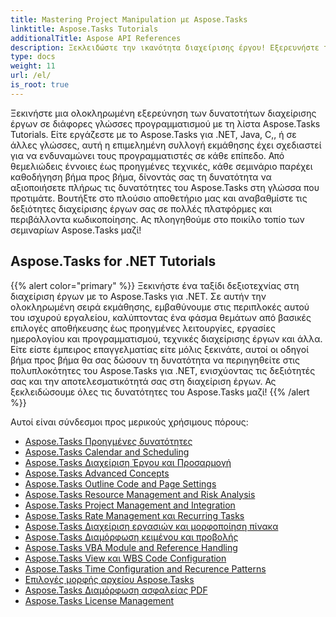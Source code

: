 ```yaml
---
title: Mastering Project Manipulation με Aspose.Tasks
linktitle: Aspose.Tasks Tutorials
additionalTitle: Aspose API References
description: Ξεκλειδώστε την ικανότητα διαχείρισης έργου! Εξερευνήστε τα μαθήματα Aspose.Tasks για .NET, Java, C++ και άλλα. Αναβαθμίστε τις δεξιότητές σας σε πολλές γλώσσες χωρίς κόπο.
type: docs
weight: 11
url: /el/
is_root: true
---
```


Ξεκινήστε μια ολοκληρωμένη εξερεύνηση των δυνατοτήτων διαχείρισης έργων σε διάφορες γλώσσες προγραμματισμού με τη λίστα Aspose.Tasks Tutorials. Είτε εργάζεστε με το Aspose.Tasks για .NET, Java, C,, ή σε άλλες γλώσσες, αυτή η επιμελημένη συλλογή εκμάθησης έχει σχεδιαστεί για να ενδυναμώνει τους προγραμματιστές σε κάθε επίπεδο. Από θεμελιώδεις έννοιες έως προηγμένες τεχνικές, κάθε σεμινάριο παρέχει καθοδήγηση βήμα προς βήμα, δίνοντάς σας τη δυνατότητα να αξιοποιήσετε πλήρως τις δυνατότητες του Aspose.Tasks στη γλώσσα που προτιμάτε. Βουτήξτε στο πλούσιο αποθετήριο μας και αναβαθμίστε τις δεξιότητες διαχείρισης έργων σας σε πολλές πλατφόρμες και περιβάλλοντα κωδικοποίησης. Ας πλοηγηθούμε στο ποικίλο τοπίο των σεμιναρίων Aspose.Tasks μαζί!

## Aspose.Tasks for .NET Tutorials
{{% alert color="primary" %}}
Ξεκινήστε ένα ταξίδι δεξιοτεχνίας στη διαχείριση έργων με το Aspose.Tasks για .NET. Σε αυτήν την ολοκληρωμένη σειρά εκμάθησης, εμβαθύνουμε στις περιπλοκές αυτού του ισχυρού εργαλείου, καλύπτοντας ένα φάσμα θεμάτων από βασικές επιλογές αποθήκευσης έως προηγμένες λειτουργίες, εργασίες ημερολογίου και προγραμματισμού, τεχνικές διαχείρισης έργων και άλλα. Είτε είστε έμπειρος επαγγελματίας είτε μόλις ξεκινάτε, αυτοί οι οδηγοί βήμα προς βήμα θα σας δώσουν τη δυνατότητα να περιηγηθείτε στις πολυπλοκότητες του Aspose.Tasks για .NET, ενισχύοντας τις δεξιότητές σας και την αποτελεσματικότητά σας στη διαχείριση έργων. Ας ξεκλειδώσουμε όλες τις δυνατότητες του Aspose.Tasks μαζί!
{{% /alert %}}

Αυτοί είναι σύνδεσμοι προς μερικούς χρήσιμους πόρους:
 
- [Aspose.Tasks Προηγμένες δυνατότητες](./net/advanced-features/)
- [Aspose.Tasks Calendar and Scheduling](./net/calendar-scheduling/)
- [Aspose.Tasks Διαχείριση Έργου και Προσαρμογή](./net/tasks-project-management/)
- [Aspose.Tasks Advanced Concepts](./net/advanced-concepts/)
- [Aspose.Tasks Outline Code and Page Settings](./net/outline-code-page-settings/)
- [Aspose.Tasks Resource Management and Risk Analysis](./net/resource-risk-analysis/)
- [Aspose.Tasks Project Management and Integration](./net/project-management-integration/)
- [Aspose.Tasks Rate Management και Recurring Tasks](./net/rate-recurring-tasks/)
- [Aspose.Tasks Διαχείριση εργασιών και μορφοποίηση πίνακα](./net/task-table-management/)
- [Aspose.Tasks Διαμόρφωση κειμένου και προβολής](./net/text-view-configuration/)
- [Aspose.Tasks VBA Module and Reference Handling](./net/vba-module-reference/)
- [Aspose.Tasks View και WBS Code Configuration](./net/view-wbs-code-configuration/)
- [Aspose.Tasks Time Configuration and Recurence Patterns](./net/time-recurrence-configuration/)
- [Επιλογές μορφής αρχείου Aspose.Tasks](./net/file-format-options/)
- [Aspose.Tasks Διαμόρφωση ασφαλείας PDF](./net/pdf-security-configuration/)
- [Aspose.Tasks License Management](./net/license-management/)
